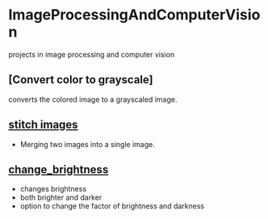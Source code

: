 # ImageProcessingAndComputerVision
projects in image processing and computer vision


## [Convert color to grayscale]
converts the colored image to a grayscaled image. 

## [stitch images](combine_images.py)
- Merging two images into a single image. 
## [change_brightness](changes_brightness.py)
- changes brightness 
- both brighter and darker 
- option to change the factor of brightness and darkness 

